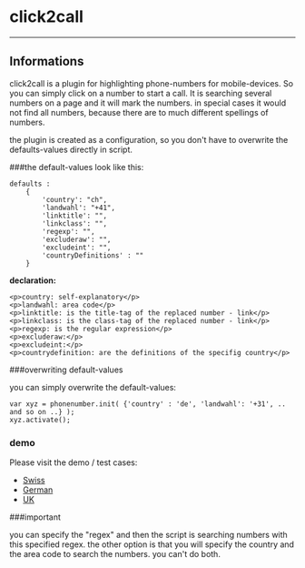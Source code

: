 # click2call
----------------------------

## Informations

click2call is a plugin for highlighting phone-numbers for mobile-devices. So you can simply click on a number to start a call. 
It is searching several numbers on a page and it will mark the numbers. in special cases it would not find all numbers, because there are to much
different spellings of numbers.

the plugin is created as a configuration, so you don't have to overwrite the defaults-values directly in script.


###the default-values look like this:

	defaults : 
		{
			'country': "ch",
			'landwahl': "+41",
			'linktitle': "",
			'linkclass': "",
			'regexp': "",
			'excluderaw': "",
			'excludeint': "",
			'countryDefinitions' : ""	
		}
	
<b> declaration: </b>

	<p>country: self-explanatory</p>
	<p>landwahl: area code</p>
	<p>linktitle: is the title-tag of the replaced number - link</p>
	<p>linkclass: is the class-tag of the replaced number - link</p>
	<p>regexp: is the regular expression</p>
	<p>excluderaw:</p>
	<p>excludeint:</p>
	<p>countrydefinition: are the definitions of the specifig country</p>


###overwriting default-values

you can simply overwrite the default-values:

	var xyz = phonenumber.init( {'country' : 'de', 'landwahl': '+31', .. and so on ..} );
	xyz.activate();

### demo
Please visit the demo / test cases:
* [Swiss](http://htmlpreview.github.com/?https://raw.github.com/backslashag/click2call/master/exampleCountryNumbers/click2call_CH.html)
* [German](http://htmlpreview.github.com/?https://raw.github.com/backslashag/click2call/master/exampleCountryNumbers/click2call_DE.html)
* [UK](http://htmlpreview.github.com/?https://raw.github.com/backslashag/click2call/master/exampleCountryNumbers/click2call_EN.html)

###important

you can specify the "regex" and then the script is searching numbers with this specified regex. 
the other option is that you will specify the country and the area code to search the numbers. you can't do both.


